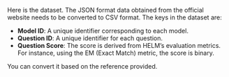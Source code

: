 Here is the dataset. The JSON format data obtained from the official website needs to be converted to CSV format.
The keys in the dataset are:
- **Model ID**: A unique identifier corresponding to each model.
- **Question ID**: A unique identifier for each question.
- **Question Score**: The score is derived from HELM’s evaluation metrics. For instance, using the EM (Exact Match) metric, the score is binary.

You can convert it based on the reference provided.